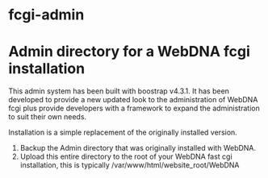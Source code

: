 # fcgi-admin
Admin directory for a WebDNA fcgi installation
==========================
This admin system has been built with boostrap v4.3.1. It has been developed to provide a new updated look to the administration of WebDNA fcgi plus provide developers with a framework to expand the administration to suit their own needs.

Installation is a simple replacement of the originally installed version.
1) Backup the Admin directory that was originally installed with WebDNA.
2) Upload this entire directory to the root of your WebDNA fast cgi installation, this is typically /var/www/html/website_root/WebDNA
